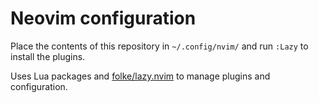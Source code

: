 # Neovim configuration

Place the contents of this repository in `~/.config/nvim/` and run `:Lazy` to install the plugins.

Uses Lua packages and [folke/lazy.nvim](https://github.com/folke/lazy.nvim) to manage plugins and configuration.
